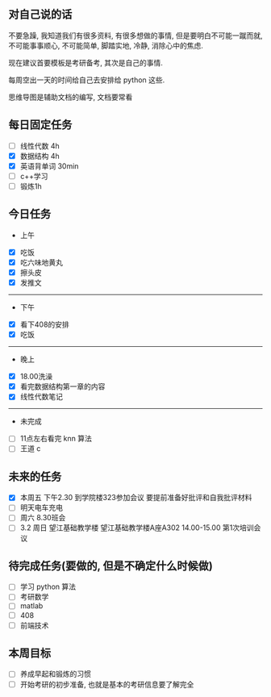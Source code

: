 ## 对自己说的话
不要急躁, 我知道我们有很多资料, 有很多想做的事情, 但是要明白不可能一蹴而就, 不可能事事顺心, 不可能简单, 脚踏实地, 冷静, 消除心中的焦虑.

现在建议首要模板是考研备考, 其次是自己的事情.

每周空出一天的时间给自己去安排给 python 这些.

思维导图是辅助文档的编写, 文档要常看
## 每日固定任务
- [ ] 线性代数 4h
- [x] 数据结构 4h 
- [x] 英语背单词 30min
- [ ] c++学习
- [ ] 锻炼1h
## 今日任务
- 上午
- [x] 吃饭
- [x] 吃六味地黄丸
- [x] 擦头皮
- [x] 发推文
--- 
- 下午
- [x] 看下408的安排
- [x] 吃饭
--- 
- 晚上
- [x] 18.00洗澡
- [x] 看完数据结构第一章的内容
- [x] 线性代数笔记
--- 
- 未完成
- [ ] 11点左右看完 knn 算法
- [ ] 王道 c
## 未来的任务
- [x] 本周五 下午2.30 到学院楼323参加会议 要提前准备好批评和自我批评材料
- [ ] 明天电车充电
- [ ] 周六 8.30班会
- [ ] 3.2 周日 望江基础教学楼  望江基础教学楼A座A302 14.00-15.00 第1次培训会议

## 待完成任务(要做的, 但是不确定什么时候做)
- [ ] 学习 python 算法
- [ ] 考研数学
- [ ] matlab
- [ ] 408
- [ ] 前端技术
## 本周目标
- [ ] 养成早起和锻炼的习惯
- [ ] 开始考研的初步准备, 也就是基本的考研信息要了解完全